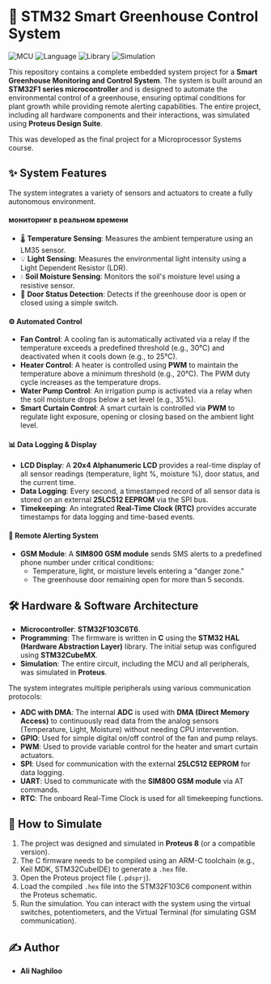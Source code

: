 # 🌱 STM32 Smart Greenhouse Control System
![MCU](https://img.shields.io/badge/MCU-STM32-0082FC?style=for-the-badge&logo=stmicroelectronics&logoColor=white)
![Language](https://img.shields.io/badge/Language-C-A8B9CC?style=for-the-badge&logo=c&logoColor=white)
![Library](https://img.shields.io/badge/Library-STM32%20HAL-orange?style=for-the-badge)
![Simulation](https://img.shields.io/badge/Simulation-Proteus-1B5082?style=for-the-badge)

This repository contains a complete embedded system project for a **Smart Greenhouse Monitoring and Control System**. The system is built around an **STM32F1 series microcontroller** and is designed to automate the environmental control of a greenhouse, ensuring optimal conditions for plant growth while providing remote alerting capabilities. The entire project, including all hardware components and their interactions, was simulated using **Proteus Design Suite**.

This was developed as the final project for a Microprocessor Systems course.

## ✨ System Features

The system integrates a variety of sensors and actuators to create a fully autonomous environment.

####  мониторинг в реальном времени
* 🌡️ **Temperature Sensing**: Measures the ambient temperature using an LM35 sensor.
* 💡 **Light Sensing**: Measures the environmental light intensity using a Light Dependent Resistor (LDR).
* 💧 **Soil Moisture Sensing**: Monitors the soil's moisture level using a resistive sensor.
* 🚪 **Door Status Detection**: Detects if the greenhouse door is open or closed using a simple switch.

#### ⚙️ Automated Control
* **Fan Control**: A cooling fan is automatically activated via a relay if the temperature exceeds a predefined threshold (e.g., 30°C) and deactivated when it cools down (e.g., to 25°C).
* **Heater Control**: A heater is controlled using **PWM** to maintain the temperature above a minimum threshold (e.g., 20°C). The PWM duty cycle increases as the temperature drops.
* **Water Pump Control**: An irrigation pump is activated via a relay when the soil moisture drops below a set level (e.g., 35%).
* **Smart Curtain Control**: A smart curtain is controlled via **PWM** to regulate light exposure, opening or closing based on the ambient light level.

#### 📊 Data Logging & Display
* **LCD Display**: A **20x4 Alphanumeric LCD** provides a real-time display of all sensor readings (temperature, light %, moisture %), door status, and the current time.
* **Data Logging**: Every second, a timestamped record of all sensor data is stored on an external **25LC512 EEPROM** via the SPI bus.
* **Timekeeping**: An integrated **Real-Time Clock (RTC)** provides accurate timestamps for data logging and time-based events.

#### 📲 Remote Alerting System
* **GSM Module**: A **SIM800 GSM module** sends SMS alerts to a predefined phone number under critical conditions:
    * Temperature, light, or moisture levels entering a "danger zone."
    * The greenhouse door remaining open for more than 5 seconds.

## 🛠️ Hardware & Software Architecture

* **Microcontroller**: **STM32F103C6T6**.
* **Programming**: The firmware is written in **C** using the **STM32 HAL (Hardware Abstraction Layer)** library. The initial setup was configured using **STM32CubeMX**.
* **Simulation**: The entire circuit, including the MCU and all peripherals, was simulated in **Proteus**.

The system integrates multiple peripherals using various communication protocols:
* **ADC with DMA**: The internal **ADC** is used with **DMA (Direct Memory Access)** to continuously read data from the analog sensors (Temperature, Light, Moisture) without needing CPU intervention.
* **GPIO**: Used for simple digital on/off control of the fan and pump relays.
* **PWM**: Used to provide variable control for the heater and smart curtain actuators.
* **SPI**: Used for communication with the external **25LC512 EEPROM** for data logging.
* **UART**: Used to communicate with the **SIM800 GSM module** via AT commands.
* **RTC**: The onboard Real-Time Clock is used for all timekeeping functions.

## 🚀 How to Simulate
1.  The project was designed and simulated in **Proteus 8** (or a compatible version).
2.  The C firmware needs to be compiled using an ARM-C toolchain (e.g., Keil MDK, STM32CubeIDE) to generate a `.hex` file.
3.  Open the Proteus project file (`.pdsprj`).
4.  Load the compiled `.hex` file into the STM32F103C6 component within the Proteus schematic.
5.  Run the simulation. You can interact with the system using the virtual switches, potentiometers, and the Virtual Terminal (for simulating GSM communication).

## ✍️ Author
* **Ali Naghiloo**
